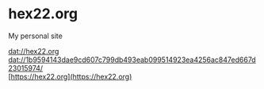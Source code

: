 # hex22.org
My personal site

[dat://hex22.org](dat://hex22.org) <br>
[dat://1b9594143dae9cd607c799db493eab099514923ea4256ac847ed667d23015974/](dat://1b9594143dae9cd607c799db493eab099514923ea4256ac847ed667d23015974/) <br>
[https://hex22.org](https://hex22.org) <br>
